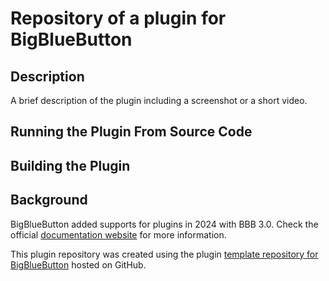 # Repository of a plugin for BigBlueButton

## Description

A brief description of the plugin including a screenshot or a short video.

## Running the Plugin From Source Code

## Building the Plugin


## Background

BigBlueButton added supports for plugins in 2024 with BBB 3.0.
Check the official [documentation website](https://docs.bigbluebutton.org) for more information.

This plugin repository was created using the plugin [template repository for BigBlueButton](https://github.com/bigbluebutton/plugin-template) hosted on GitHub.

